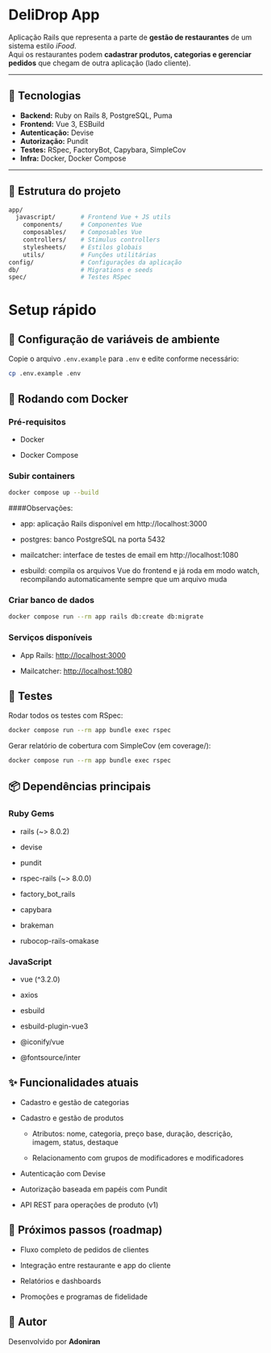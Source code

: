 # DeliDrop App

Aplicação Rails que representa a parte de **gestão de restaurantes** de um sistema estilo *iFood*.  
Aqui os restaurantes podem **cadastrar produtos, categorias e gerenciar pedidos** que chegam de outra aplicação (lado cliente).

---

## 🚀 Tecnologias

- **Backend:** Ruby on Rails 8, PostgreSQL, Puma  
- **Frontend:** Vue 3, ESBuild  
- **Autenticação:** Devise  
- **Autorização:** Pundit  
- **Testes:** RSpec, FactoryBot, Capybara, SimpleCov  
- **Infra:** Docker, Docker Compose  

---

## 📂 Estrutura do projeto

```bash
app/
  javascript/       # Frontend Vue + JS utils
    components/     # Componentes Vue
    composables/    # Composables Vue
    controllers/    # Stimulus controllers
    stylesheets/    # Estilos globais
    utils/          # Funções utilitárias
config/             # Configurações da aplicação
db/                 # Migrations e seeds
spec/               # Testes RSpec
```
# Setup rápido
## 🔑 Configuração de variáveis de ambiente

Copie o arquivo `.env.example` para `.env` e edite conforme necessário:

```bash
cp .env.example .env
```

## 🐳 Rodando com Docker
### Pré-requisitos

- Docker

- Docker Compose

### Subir containers
```bash
docker compose up --build
```
####Observações:

- app: aplicaçāo Rails disponível em http://localhost:3000

- postgres: banco PostgreSQL na porta 5432

- mailcatcher: interface de testes de email em http://localhost:1080

- esbuild: compila os arquivos Vue do frontend e já roda em modo watch, recompilando automaticamente sempre que um arquivo muda

### Criar banco de dados
```bash
docker compose run --rm app rails db:create db:migrate
```

### Serviços disponíveis

- App Rails: [http://localhost:3000](http://localhost:3000)

- Mailcatcher: [http://localhost:1080](http://localhost:1080)


## 🧪 Testes

Rodar todos os testes com RSpec:
```bash
docker compose run --rm app bundle exec rspec
```

Gerar relatório de cobertura com SimpleCov (em coverage/):
```bash
docker compose run --rm app bundle exec rspec
```

## 📦 Dependências principais
### Ruby Gems

- rails (~> 8.0.2)

- devise

- pundit

- rspec-rails (~> 8.0.0)

- factory_bot_rails

- capybara

- brakeman

- rubocop-rails-omakase

### JavaScript

- vue (^3.2.0)

- axios

- esbuild

- esbuild-plugin-vue3

- @iconify/vue

- @fontsource/inter

## ✨ Funcionalidades atuais

- Cadastro e gestão de categorias

- Cadastro e gestão de produtos

  - Atributos: nome, categoria, preço base, duração, descrição, imagem, status, destaque

  - Relacionamento com grupos de modificadores e modificadores

- Autenticação com Devise

- Autorização baseada em papéis com Pundit

- API REST para operações de produto (v1)

## 📌 Próximos passos (roadmap)

- Fluxo completo de pedidos de clientes

- Integração entre restaurante e app do cliente

- Relatórios e dashboards

- Promoções e programas de fidelidade

## 👤 Autor

Desenvolvido por **Adoniran**
